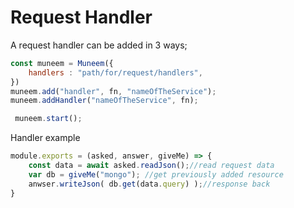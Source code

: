 # Request Handler

A request handler can be added in 3 ways;

```JavaScript
const muneem = Muneem({
    handlers : "path/for/request/handlers",
})
muneem.add("handler", fn, "nameOfTheService");
muneem.addHandler("nameOfTheService", fn);

 muneem.start();
```

Handler example

```JavaScript
module.exports = (asked, answer, giveMe) => {
    const data = await asked.readJson();//read request data
    var db = giveMe("mongo"); //get previously added resource
    anwser.writeJson( db.get(data.query) );//response back
}
```